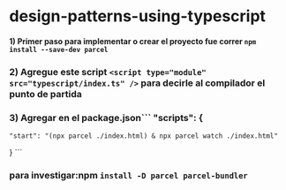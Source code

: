 # design-patterns-using-typescript


#### 1) Primer paso para implementar o crear el proyecto fue correr ``` npm install --save-dev parcel ```
### 2) Agregue este script ``` <script type="module" src="typescript/index.ts" /> ``` para decirle al compilador el punto de partida
### 3) Agregar en el package.json```  "scripts": {
    "start": "(npx parcel ./index.html) & npx parcel watch ./index.html"
  } ```

### para investigar:npm  ``` install -D parcel parcel-bundler ```